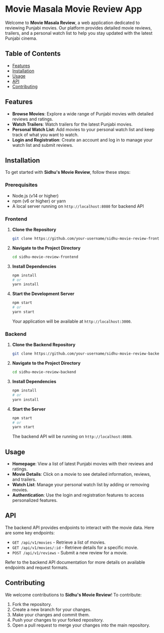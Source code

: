 # Movie Masala Movie Review App

Welcome to **Movie Masala Review**, a web application dedicated to reviewing Punjabi movies. Our platform provides detailed movie reviews, trailers, and a personal watch list to help you stay updated with the latest Punjabi cinema.

## Table of Contents

- [Features](#features)
- [Installation](#installation)
- [Usage](#usage)
- [API](#api)
- [Contributing](#contributing)

## Features

- **Browse Movies**: Explore a wide range of Punjabi movies with detailed reviews and ratings.
- **Watch Trailers**: Watch trailers for the latest Punjabi movies.
- **Personal Watch List**: Add movies to your personal watch list and keep track of what you want to watch.
- **Login and Registration**: Create an account and log in to manage your watch list and submit reviews.

## Installation

To get started with **Sidhu's Movie Review**, follow these steps:

### Prerequisites

- Node.js (v14 or higher)
- npm (v6 or higher) or yarn
- A local server running on `http://localhost:8080` for backend API

### Frontend

1. **Clone the Repository**

    ```bash
    git clone https://github.com/your-username/sidhu-movie-review-frontend.git
    ```

2. **Navigate to the Project Directory**

    ```bash
    cd sidhu-movie-review-frontend
    ```

3. **Install Dependencies**

    ```bash
    npm install
    # or
    yarn install
    ```

4. **Start the Development Server**

    ```bash
    npm start
    # or
    yarn start
    ```

    Your application will be available at `http://localhost:3000`.

### Backend

1. **Clone the Backend Repository**

    ```bash
    git clone https://github.com/your-username/sidhu-movie-review-backend.git
    ```

2. **Navigate to the Project Directory**

    ```bash
    cd sidhu-movie-review-backend
    ```

3. **Install Dependencies**

    ```bash
    npm install
    # or
    yarn install
    ```

4. **Start the Server**

    ```bash
    npm start
    # or
    yarn start
    ```

    The backend API will be running on `http://localhost:8080`.

## Usage

- **Homepage**: View a list of latest Punjabi movies with their reviews and ratings.
- **Movie Details**: Click on a movie to see detailed information, reviews, and trailers.
- **Watch List**: Manage your personal watch list by adding or removing movies.
- **Authentication**: Use the login and registration features to access personalized features.

## API

The backend API provides endpoints to interact with the movie data. Here are some key endpoints:

- `GET /api/v1/movies` - Retrieve a list of movies.
- `GET /api/v1/movies/:id` - Retrieve details for a specific movie.
- `POST /api/v1/reviews` - Submit a new review for a movie.

Refer to the backend API documentation for more details on available endpoints and request formats.

## Contributing

We welcome contributions to **Sidhu's Movie Review**! To contribute:

1. Fork the repository.
2. Create a new branch for your changes.
3. Make your changes and commit them.
4. Push your changes to your forked repository.
5. Open a pull request to merge your changes into the main repository.


